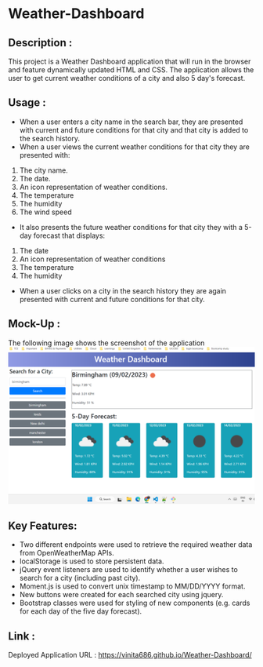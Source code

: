 # Weather-Dashboard

## Description : 
This project is a Weather Dashboard application that will run in the browser and feature dynamically updated HTML and CSS. The application allows the user to get
current weather conditions of a city and also 5 day's forecast.


## Usage : 
- When a user enters a city name in the search bar, they are presented with current and future conditions for that city and that city is added to the search history.
- When a user views the current weather conditions for that city they are presented with:
1. The city name.
2. The date.
3. An icon representation of weather conditions.
4. The temperature
5. The humidity
6. The wind speed
- It also presents the future weather conditions for that city they with a 5-day forecast that displays:
1. The date
2. An icon representation of weather conditions
3. The temperature
4. The humidity
- When a user clicks on a city in the search history they are again presented with current and future conditions for that city.


## Mock-Up :
The following image shows the screenshot of the application 
![Screenshot](/assets/images/Screenshot.png)


## Key Features: 
- Two different endpoints were used to retrieve the required weather data from OpenWeatherMap APIs.
- localStorage is used to store persistent data.
- jQuery event listeners are used to identify whether a user wishes to search for a city (including past city).
- Moment.js is used to convert unix timestamp to MM/DD/YYYY format.
- New buttons were created for each searched city using jquery.
- Bootstrap classes were used for styling of new components (e.g. cards for each day of the five day forecast).



## Link :

Deployed Application URL : https://vinita686.github.io/Weather-Dashboard/


